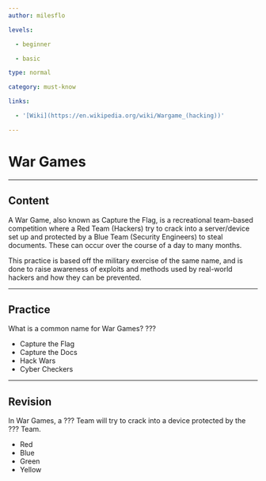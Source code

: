 ```yaml
---
author: milesflo

levels:

  - beginner

  - basic

type: normal

category: must-know

links:

  - '[Wiki](https://en.wikipedia.org/wiki/Wargame_(hacking))'

---
```


# War Games

---

## Content

A War Game, also known as Capture the Flag, is a recreational team-based competition where a Red Team (Hackers) try to crack into a server/device set up and protected by a Blue Team (Security Engineers) to steal documents. These can occur over the course of a day to many months.

This practice is based off the military exercise of the same name, and is done to raise awareness of exploits and methods used by real-world hackers and how they can be prevented.

---

## Practice

What is a common name for War Games?
???

- Capture the Flag
- Capture the Docs
- Hack Wars
- Cyber Checkers

---

## Revision

In War Games, a ??? Team will try to crack into a device protected by the ??? Team.

- Red
- Blue
- Green
- Yellow
